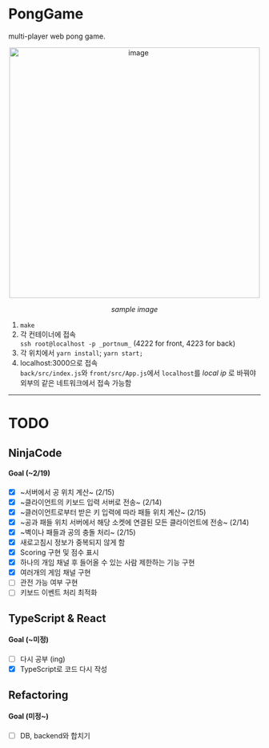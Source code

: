 # PongGame
multi-player web pong game.  

<p align="center">
 <img width="500" alt="image" src="https://user-images.githubusercontent.com/60467872/222933520-470e6c78-d106-4825-966f-78393c6acf3f.png">
</p>  
<p align="center">
 <em>sample image</em>
</p>  


1. ```make```
2. 각 컨테이너에 접속  
```ssh root@localhost -p _portnum_``` (4222 for front, 4223 for back)
3. 각 위치에서 ```yarn install```; ```yarn start;```
4. localhost:3000으로 접속  
   ```back/src/index.js```와 ```front/src/App.js```에서 ```localhost```를 _local ip_ 로 바꿔야 외부의 같은 네트워크에서 접속 가능함
***

# TODO
## NinjaCode
#### Goal (~2/19)
- [x] ~서버에서 공 위치 계산~ (2/15)
- [x] ~클라이언트의 키보드 입력 서버로 전송~ (2/14)
- [x] ~클러이언트로부터 받은 키 입력에 따라 패들 위치 계산~ (2/15)
- [x] ~공과 패들 위치 서버에서 해당 소켓에 연결된 모든 클라이언트에 전송~ (2/14)
- [x] ~벽이나 패들과 공의 충돌 처리~ (2/15)
- [x] 새로고침시 정보가 중복되지 않게 함
- [x] Scoring 구현 및 점수 표시
- [x] 하나의 개임 채널 후 들어올 수 있는 사람 제한하는 기능 구현
- [x] 여러개의 게임 채널 구현
- [ ] 관전 가능 여부 구현
- [ ] 키보드 이벤트 처리 최적화
## TypeScript & React
#### Goal (~미정)
- [ ] 다시 공부 (ing)
- [x] TypeScript로 코드 다시 작성
## Refactoring
#### Goal (미정~)
- [ ] DB, backend와 합치기
